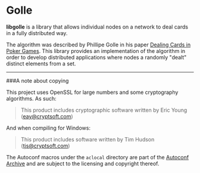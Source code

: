 Golle
=====

**libgolle** is a library that allows individual nodes on a network to 
deal cards in a fully distributed way.

The algorithm was described by Phillipe Golle in his paper 
[Dealing Cards in Poker Games](http://crypto.stanford.edu/~pgolle/papers/poker.pdf). 
This library provides an implementation of the algorithm in order to 
develop distributed applications where nodes a randomly "dealt" 
distinct elements from a set.

------------------------------

###A note about copying

This project uses OpenSSL for large numbers and some cryptography algorithms. As such:

> This product includes cryptographic software written by Eric Young (eay@cryptsoft.com)

And when compiling for Windows:

> This product includes software written by Tim Hudson (tjs@cryptsoft.com)


The Autoconf macros under the `aclocal` directory are part of the [Autoconf Archive](http://www.gnu.org/software/autoconf-archive) and are subject to the licensing and copyright thereof.